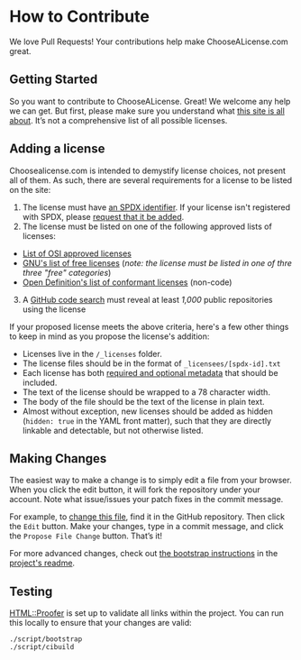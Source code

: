 # How to Contribute

We love Pull Requests! Your contributions help make ChooseALicense.com great.

## Getting Started

So you want to contribute to ChooseALicense. Great! We welcome any help we can
get. But first, please make sure you understand what
[this site is all about](http://choosealicense.com/about). It’s not a comprehensive list of all possible licenses.

## Adding a license

Choosealicense.com is intended to demystify license choices, not present all of them. As such, there are several requirements for a license to be listed on the site:

1. The license must have [an SPDX identifier](https://spdx.org/licenses/). If your license isn't registered with SPDX, please [request that it be added](https://spdx.org/spdx-license-list/request-new-license-or-exception).
2. The license must be listed on one of the following approved lists of licenses:
  * [List of OSI approved licenses](https://opensource.org/licenses/alphabetical)
  * [GNU's list of free licenses](https://www.gnu.org/licenses/license-list.en.html) (*note: the license must be listed in one of thre three "free" categories*)
  * [Open Definition's list of conformant licenses](http://opendefinition.org/licenses/) (non-code)
3. A [GitHub code search](https://github.com/search?q=MIT+filename%3ALICENSE&type=Code) must reveal at least *1,000* public repositories using the license

If your proposed license meets the above criteria, here's a few other things to keep in mind as you propose the license's addition:

* Licenses live in the `/_licenses` folder.
* The license files should be in the format of `_licensees/[spdx-id].txt`
* Each license has both [required and optional metadata](https://github.com/github/choosealicense.com#license-metadata) that should be included.
* The text of the license should be wrapped to a 78 character width.
* The body of the file should be the text of the license in plain text.
* Almost without exception, new licenses should be added as hidden (`hidden: true` in the YAML front matter), such that they are directly linkable and detectable, but not otherwise listed.

## Making Changes

The easiest way to make a change is to simply edit a file from your browser.
When you click the edit button, it will fork the repository under your account.
Note what issue/issues your patch fixes in the commit message.

For example, to [change this file](/CONTRIBUTING.md),
find it in the GitHub repository. Then click the `Edit` button. Make your
changes, type in a commit message, and click the `Propose File Change` button.
That’s it!

For more advanced changes, check out [the bootstrap instructions](https://github.com/github/choosealicense.com#run-it-on-your-machine) in the [project's readme](/README.md).

## Testing

[HTML::Proofer](https://github.com/gjtorikian/html-proofer) is set up to validate all links within the project.  You can run this locally to ensure that your changes are valid:

```shell
./script/bootstrap
./script/cibuild
```
